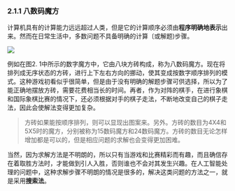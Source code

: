 ### 2.1.1 八数码魔方

计算机具有的计算能力远远超过人类，但是它的计算顺序必须由**程序明确地表示**出来。然而在日常生活中，多数问题不具备明确的计算〔或解题)步骤。

![](cube.jpg)

例如在图2. 1中所示的数字魔方中，它由八块方砖构成，称为八数码魔方。现在将排列成无序状态的方砖，进行上下左右方向的挪动，使其变成按数字顺序排列的模式。这种游戏初看似乎很简单，但是由于没有明确的解题步骤可供选择，所以为了能正确地摆放方砖，需要花费相当长的时间。再者，作为对阵的棋手，在进行象棋和国际象棋比赛的情况下，还必须根据对手的棋子走法，不断地改变自己的棋子走法，因此会使解法变得更加复杂。    

> 方砖如果能按顺序排列，则可以显现出图案来。另外。方砖的数目为4X4和5X5时的魔方，分别被称为15数码魔方和24数码魔方。方砖的数目无论怎样增加都是可以的，但是相应问题的求解也会变得更加困难。

当然，因为求解方法是不明朗的，所以只有当游戏和比赛精彩而有趣，而且确信存在着取胜方法时，才能做到引人入胜，否则谁也不会对其发生兴趣。在人工智能处理的问题中，这种求解步骤不明朗的情况是很多的，解决这类问题的方法之一，就是采用**搜索法**。
